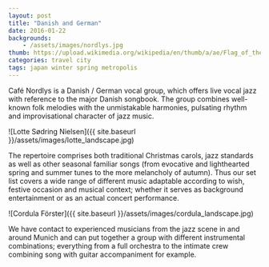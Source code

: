 ```yaml
---
layout: post
title: "Danish and German"
date: 2016-01-22
backgrounds:
    - /assets/images/nordlys.jpg
thumb: https://upload.wikimedia.org/wikipedia/en/thumb/a/ae/Flag_of_the_United_Kingdom.svg/1280px-Flag_of_the_United_Kingdom.svg.png
categories: travel city
tags: japan winter spring metropolis
---
```


Café Nordlys is a Danish / German vocal group, which offers live vocal jazz with reference to the major Danish songbook. The group combines well-known folk melodies with the unmistakable harmonies, pulsating rhythm and improvisational character of jazz music.

![Lotte Sødring Nielsen]({{ site.baseurl }}/assets/images/lotte_landscape.jpg)

The repertoire comprises both traditional Christmas carols, jazz standards as well as other seasonal familiar songs (from evocative and lighthearted spring and summer tunes to the more melancholy of autumn). Thus our set list covers a wide range of different music adaptable according to wish, festive occasion and musical context; whether it serves as background entertainment or as an actual concert performance.

![Cordula Förster]({{ site.baseurl }}/assets/images/cordula_landscape.jpg)

We have contact to experienced musicians from the jazz scene in and around Munich and can put together a group with different instrumental combinations; everything from a full orchestra to the intimate crew combining song with guitar accompaniment for example.
